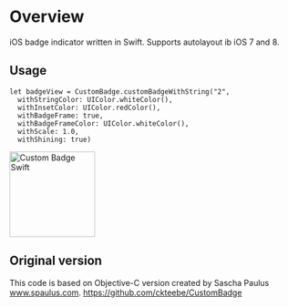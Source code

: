 # Overview

iOS badge indicator written in Swift. Supports autolayout ib iOS 7 and 8.

## Usage

    let badgeView = CustomBadge.customBadgeWithString("2",
      withStringColor: UIColor.whiteColor(),
      withInsetColor: UIColor.redColor(),
      withBadgeFrame: true,
      withBadgeFrameColor: UIColor.whiteColor(),
      withScale: 1.0,
      withShining: true)


<img src='https://dl.dropboxusercontent.com/u/11143285/bikeexchange/github_images/custom-badge-screenshot.png' width='150' alt='Custom Badge Swift'>

## Original version

This code is based on Objective-C version created by Sascha Paulus www.spaulus.com.
https://github.com/ckteebe/CustomBadge
